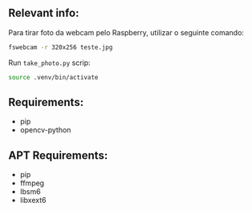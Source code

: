 ## Relevant info:

Para tirar foto da webcam pelo Raspberry, utilizar o seguinte comando:

```bash
fswebcam -r 320x256 teste.jpg
```

Run `take_photo.py` scrip:

```bash
source .venv/bin/activate
```
## Requirements:

- pip
- opencv-python

## APT Requirements:

- pip
- ffmpeg
- lbsm6
- libxext6
